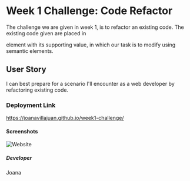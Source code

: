 # Week 1 Challenge: Code Refactor
The challenge we are given in week 1, is to refactor an existing code. The existing code given are placed in <div> element with its supporting value, in which our task is to modify using semantic elements.
## User Story
I can best prepare for a scenario I'll encounter as a web developer by refactoring existing code.
### Deployment Link

https://joanavillajuan.github.io/week1-challenge/
#### Screenshots
![Website]()

##### Developer
Joana